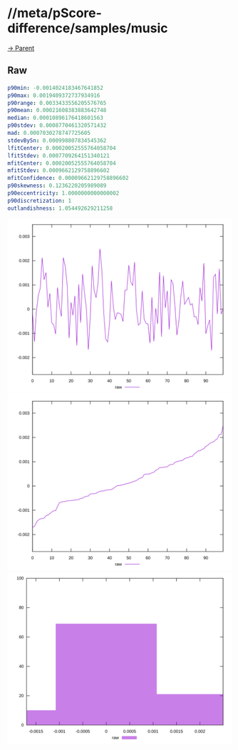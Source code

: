 
# //meta/pScore-difference/samples/music

[→ Parent](../..)


## Raw


```yaml
p90min: -0.0014024183467641852
p90max: 0.0019409372737934916
p90range: 0.0033433556205576765
p90mean: 0.00021608383883642748
median: 0.00010896176418601563
p90stdev: 0.0008770461320571432
mad: 0.0007030278747725605
stdevBySn: 0.000998807834545362
lfitCenter: 0.00020052555764058704
lfitStdev: 0.0007709264151340121
mfitCenter: 0.00020052555764058704
mfitStdev: 0.0009662129758896602
mfitConfidence: 0.00009662129758896602
p90skewness: 0.1236220205989089
p90eccentricity: 1.0000000000000002
p90discretization: 1
outlandishness: 1.054492629211258

```

![PLOT: raw-values](./raw/values.svg)![PLOT: raw-sorted](./raw/sorted.svg)![PLOT: raw-histogram](./raw/histogram.svg)